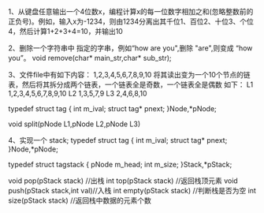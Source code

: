 1、从键盘任意输出一个4位数x，编程计算x的每一位数字相加之和(忽略整数前的正负号)。例如，输入x为-1234，则由1234分离出其千位1、百位2、十位3、个位4，然后计算1+2+3+4=10，并输出10

2、删除一个字符串中 指定的字串，例如“how are you",删除 "are",则变成 “how  you”。
    void remove(char* main_str,char* sub_str);

3、文件file中有如下内容：
1,2,3,4,5,6,7,8,9,10
将其读出变为一个10个节点的链表，然后将其拆分成两个链表，一个链表全是奇数，一个链表全是偶数
如下：
L1  1,2,3,4,5,6,7,8,9,10
L2  1,3,5,7,9
L3  2,4,6,8,10

typedef struct tag
{
    int m_ival;
    struct tag* pnext;
}Node,*pNode;

void split(pNode L1,pNode L2,pNode L3)


4、实现一个 stack;
typedef struct tag
{
    int m_ival;
    struct tag* pnext;
}Node,*pNode;

typedef struct tagstack
{
    pNode m_head;
    int m_size;
}Stack,*pStack;

void pop(pStack stack) //出栈
int top(pStack stack) //返回栈顶元素
void push(pStack stack,int val)//入栈
int empty(pStack stack) //判断栈是否为空
int size(pStack stack) //返回栈中数据的元素个数
